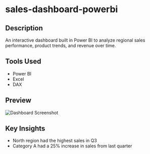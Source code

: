 # sales-dashboard-powerbi

## Description
An interactive dashboard built in Power BI to analyze regional sales performance, product trends, and revenue over time.

## Tools Used
- Power BI
- Excel
- DAX

## Preview
![Dashboard Screenshot](pictures/screenshots/sales-dashboard-preview.png)

## Key Insights
- North region had the highest sales in Q3
- Category A had a 25% increase in sales from last quarter
